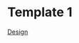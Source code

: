 # Template 1

[Design](https://www.figma.com/file/XNTEhUIbPWHhWmsEyulc6g/TRU-webpage-Namnso-Ukpanah-Copy)
